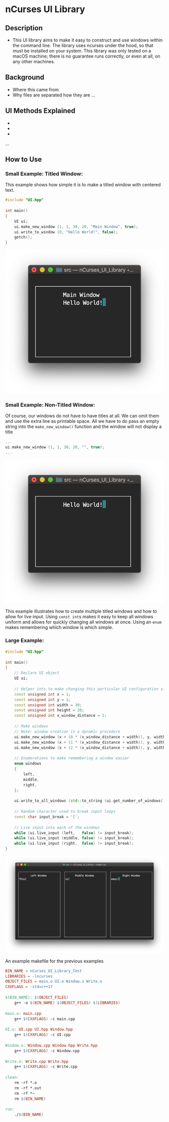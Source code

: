 #  nCurses UI Library

## Description
- This UI library aims to make it easy to construct and use windows within the
  command line.  The library uses ncurses under the hood, so that must be
  installed on your system.  This library was only tested on a macOS machine;
  there is no guarantee runs correctly, or even at all, on any other machines.

## Background
- Where this came from
- Why files are separated how they are
...

## UI Methods Explained
-
-
-
...

## How to Use

### Small Example: Titled Window:

This example shows how simple it is to make a titled window with centered text.

```C++
#include "UI.hpp"

int main()
{
    UI ui;
    ui.make_new_window (1, 1, 30, 20, "Main Window", true);
    ui.write_to_window (0, "Hello World!", false);
    getch();
}

```

![Small Example](./Images/Small-Example-Titled.png)

### Small Example: Non-Titled Window:

Of course, our windows do not have to have titles at all.  We can omit them and
use the extra line as printable space.  All we have to do pass an empty string
into the `make_new_window()` function and the window will not display a title

```C++
...
ui.make_new_window (1, 1, 30, 20, "", true);
...

```

![Small Example](./Images/Small-Example-Non-Titled.png)

This example illustrates how to create multiple titled windows and how to allow
for live input.  Using `const int`s makes it easy to keep all windows uniform
and allows for quickly changing all windows at once.  Using an `enum` makes
remembering which window is which simple.

### Large Example:

```C++
#include "UI.hpp"

int main()
{
    // Declare UI object
    UI ui;

    // Helper ints to make changing this particular UI configuration simple
    const unsigned int x = 1;
    const unsigned int y = 1;
    const unsigned int width = 30;
    const unsigned int height = 20;
    const unsigned int x_window_distance = 2;

    // Make windows
    // Note: window creation is a dynamic procedure
    ui.make_new_window (x + (0 * (x_window_distance + width)), y, width, height, "Left Window", false);
    ui.make_new_window (x + (1 * (x_window_distance + width)), y, width, height, "Middle Window", true);
    ui.make_new_window (x + (2 * (x_window_distance + width)), y, width, height, "Right Window", false);

    // Enumerations to make remembering a window easier
    enum windows
    {
        left,
        middle,
        right,
    };

    ui.write_to_all_windows (std::to_string (ui.get_number_of_windows()), true);

    // Random character used to break input loops
    const char input_break = '[';

    // Live input into each of the windows
    while (ui.live_input (left,   false) != input_break);
    while (ui.live_input (middle, false) != input_break);
    while (ui.live_input (right,  false) != input_break);
}
```

![Large Example](./Images/Large-Example.png)

An example makefile for the previous examples

```makefile
BIN_NAME = nCurses_UI_Library_Test
LIBRARIES = -lncurses
OBJECT_FILES = main.o UI.o Window.o Write.o
CXXFLAGS = -std=c++17

$(BIN_NAME): $(OBJECT_FILES)
	g++ -o $(BIN_NAME) $(OBJECT_FILES) $(LIBRARIES)

main.o: main.cpp
	g++ $(CXXFLAGS) -c main.cpp

UI.o: UI.cpp UI.hpp Window.hpp
	g++ $(CXXFLAGS) -c UI.cpp

Window.o: Window.cpp Window.hpp Write.hpp
	g++ $(CXXFLAGS) -c Window.cpp

Write.o: Write.cpp Write.hpp
	g++ $(CXXFLAGS) -c Write.cpp

clean:
	rm -rf *.o
	rm -rf *.out
	rm -rf *~
	rm $(BIN_NAME)

run:
	./$(BIN_NAME)

```
